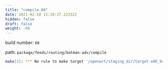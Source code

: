 ```yaml
---
title: "compile.60"
date: 2021-02-18 15:10:27.223322
hidden: false
draft: false
weight: -60
---
```


build number: `60`

path: `package/feeds/routing/batman-adv/compile`


``` bash
make[3]: *** No rule to make target '/openwrt/staging_dir/target-x86_64_musl/usr/include/mac80211-backport/backport/autoconf.h', needed by '/openwrt/build_dir/target-x86_64_musl/linux-x86_64/batman-adv-2021.0/.configured_68b329da9893e34099c7d8ad5cb9c940'.  Stop.
```
